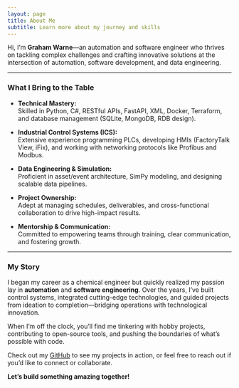 ```yaml
---
layout: page
title: About Me
subtitle: Learn more about my journey and skills
---
```


Hi, I’m **Graham Warne**—an automation and software engineer who thrives on tackling complex challenges and crafting innovative solutions at the intersection of automation, software development, and data engineering.

---

### What I Bring to the Table

- **Technical Mastery:**  
  Skilled in Python, C#, RESTful APIs, FastAPI, XML, Docker, Terraform, and database management (SQLite, MongoDB, RDB design).

- **Industrial Control Systems (ICS):**  
  Extensive experience programming PLCs, developing HMIs (FactoryTalk View, iFix), and working with networking protocols like Profibus and Modbus.

- **Data Engineering & Simulation:**  
  Proficient in asset/event architecture, SimPy modeling, and designing scalable data pipelines.

- **Project Ownership:**  
  Adept at managing schedules, deliverables, and cross-functional collaboration to drive high-impact results.

- **Mentorship & Communication:**  
  Committed to empowering teams through training, clear communication, and fostering growth.

---

### My Story
I began my career as a chemical engineer but quickly realized my passion lay in **automation** and **software engineering**. Over the years, I’ve built control systems, integrated cutting-edge technologies, and guided projects from ideation to completion—bridging operations with technological innovation.

When I’m off the clock, you’ll find me tinkering with hobby projects, contributing to open-source tools, and pushing the boundaries of what’s possible with code.

Check out my [GitHub](https://github.com/) to see my projects in action, or feel free to reach out if you’d like to connect or collaborate.

**Let’s build something amazing together!**
